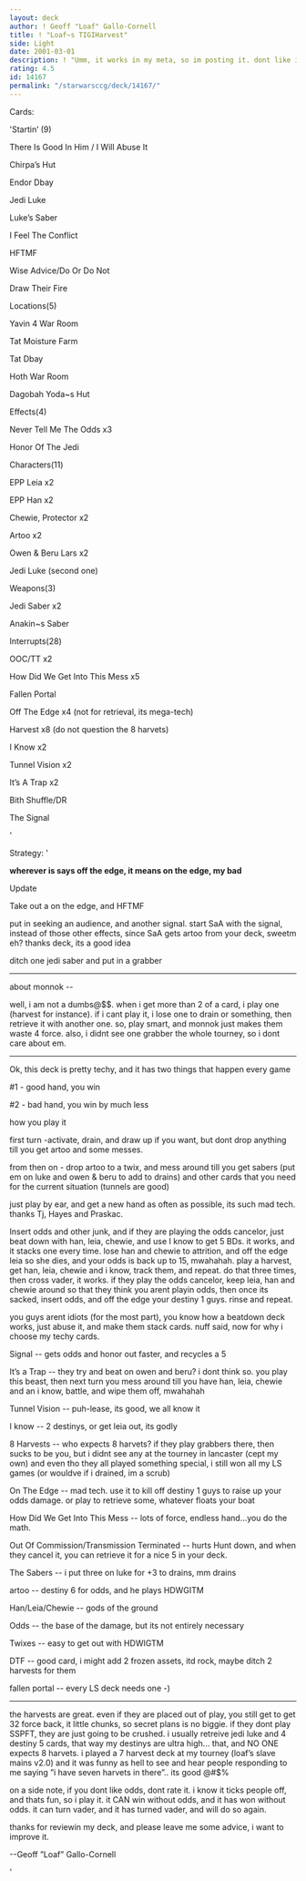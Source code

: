 ```yaml
---
layout: deck
author: ! Geoff "Loaf" Gallo-Cornell
title: ! "Loaf~s TIGIHarvest"
side: Light
date: 2001-03-01
description: ! "Umm, it works in my meta, so im posting it. dont like it? then give me constructive reviews, or gfy."
rating: 4.5
id: 14167
permalink: "/starwarsccg/deck/14167/"
---
```

Cards: 

'Startin’ (9)

There Is Good In Him / I Will Abuse It

Chirpa’s Hut

Endor Dbay

Jedi Luke

Luke’s Saber

I Feel The Conflict

HFTMF

Wise Advice/Do Or Do Not

Draw Their Fire


Locations(5)

Yavin 4 War Room

Tat Moisture Farm

Tat Dbay

Hoth War Room

Dagobah Yoda~s Hut


Effects(4)

Never Tell Me The Odds x3

Honor Of The Jedi


Characters(11)

EPP Leia x2

EPP Han x2

Chewie, Protector x2

Artoo x2

Owen & Beru Lars x2

Jedi Luke (second one)


Weapons(3)

Jedi Saber x2

Anakin~s Saber


Interrupts(28)

OOC/TT x2

How Did We Get Into This Mess x5

Fallen Portal

Off The Edge x4 (not for retrieval, its mega-tech)

Harvest x8 (do not question the 8 harvets)

I Know x2

Tunnel Vision x2

It’s A Trap x2

Bith Shuffle/DR

The Signal


'

Strategy: '

**wherever is says off the edge, it means on the edge, my bad**

Update

Take out a on the edge, and HFTMF

put in seeking an audience, and another signal. start SaA with the signal, instead of those other effects, since SaA gets artoo from your deck, sweetm eh? thanks deck, its a good idea


ditch one jedi saber and put in a grabber

----


about monnok --

well, i am not a dumbs@$$. when i get more than 2 of a card, i play one (harvest for instance). if i cant play it, i lose one to drain or something, then retrieve it with another one. so, play smart, and monnok just makes them waste 4 force. also, i didnt see one grabber the whole tourney, so i dont care about em.

---


Ok, this deck is pretty techy, and it has two things that happen every game

#1 - good hand, you win

#2 - bad hand, you win by much less


how you play it


first turn -activate, drain, and draw up if you want, but dont drop anything till you get artoo and some messes. 

from then on -  drop artoo to a twix, and mess around till you get sabers (put em on luke and owen & beru to add to drains) and other cards that you need for the current situation (tunnels are good)


just play by ear, and get a new hand as often as possible, its such mad tech. thanks Tj, Hayes and Praskac.



Insert odds and other junk, and if they are playing the odds cancelor, just beat down with han, leia, chewie, and use I know to get 5 BDs. it works, and it stacks one every time. lose han and chewie to attrition, and off the edge leia so she dies, and your odds is back up to 15, mwahahah. play a harvest, get han, leia, chewie and i know, track them, and repeat. do that three times, then cross vader, it works. if they play the odds cancelor, keep leia, han and chewie around so that they think you arent playin odds, then once its sacked, insert odds, and off the edge your destiny 1 guys. rinse and repeat.


you guys arent idiots (for the most part), you know how a beatdown deck works, just abuse it, and make them stack cards. nuff said, now for why i choose my techy cards.


Signal -- gets odds and honor out faster, and recycles a 5


It’s a Trap -- they try and beat on owen and beru? i dont think so. you play this beast, then next turn you mess around till you have han, leia, chewie and an i know, battle, and wipe them off, mwahahah


Tunnel Vision -- puh-lease, its good, we all know it


I know -- 2 destinys, or get leia out, its godly


8 Harvests -- who expects 8 harvets? if they play grabbers there, then sucks to be you, but i didnt see any at the tourney in lancaster (cept my own) and even tho they all played something special, i still won all my LS games (or wouldve if i drained, im a scrub)


On The Edge -- mad tech. use it to kill off destiny 1 guys to raise up your odds damage. or play to retrieve some, whatever floats your boat


How Did We Get Into This Mess -- lots of force, endless hand...you do the math.


Out Of Commission/Transmission Terminated -- hurts Hunt down, and when they cancel it, you can retrieve it for a nice 5 in your deck.


The Sabers -- i put three on luke for +3 to drains, mm drains


artoo -- destiny 6 for odds, and he plays HDWGITM


Han/Leia/Chewie -- gods of the ground


Odds -- the base of the damage, but its not entirely necessary


Twixes -- easy to get out with HDWIGTM


DTF -- good card, i might add 2 frozen assets, itd rock, maybe ditch 2 harvests for them


fallen portal -- every LS deck needs one -)


-----

the harvests are great. even if they are placed out of play, you still get to get 32 force back, it little chunks, so secret plans is no biggie. if they dont play SSPFT, they are just going to be crushed. i usually retreive jedi luke and 4 destiny 5 cards, that way my destinys are ultra high... that, and NO ONE expects 8 harvets. i played a 7 harvest deck at my tourney (loaf’s slave mains v2.0) and it was funny as hell to see and hear people responding to me saying ”i have seven harvets in there”.. its good @#$%


on a side note, if you dont like odds, dont rate it. i know it ticks people off, and thats fun, so i play it. it CAN win without odds, and it has won without odds. it can turn vader, and it has turned vader, and will do so again.


thanks for reviewin my deck, and please leave me some advice, i want to improve it.


--Geoff ”Loaf” Gallo-Cornell





'
